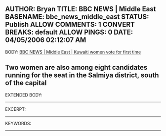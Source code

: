 AUTHOR: Bryan
TITLE: BBC NEWS | Middle East
BASENAME: bbc_news_middle_east
STATUS: Publish
ALLOW COMMENTS: 1
CONVERT BREAKS: __default__
ALLOW PINGS: 0
DATE: 04/05/2006 02:12:07 AM
-----
BODY:
<a title="BBC NEWS | Middle East | Kuwaiti women vote for first time" href="http://news.bbc.co.uk/2/hi/middle_east/4874990.stm">BBC NEWS | Middle East | Kuwaiti women vote for first time</a>

Two women are also among eight candidates running for the seat in the Salmiya district, south of the capital
-----
EXTENDED BODY:

-----
EXCERPT:

-----
KEYWORDS:

-----


